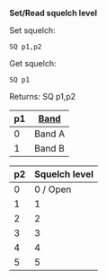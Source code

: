 __Set/Read squelch level__

Set squelch:

	SQ p1,p2

Get squelch:

	SQ p1

Returns: SQ p1,p2

| p1  | [Band](/tables/band.md) |
| --- | --- |
| 0 | Band A |
| 1 | Band B |

| p2  | Squelch level|
| --- | --- |
| 0 | 0 / Open |
| 1 | 1        |
| 2 | 2        |
| 3 | 3        |
| 4 | 4        |
| 5 | 5        |
